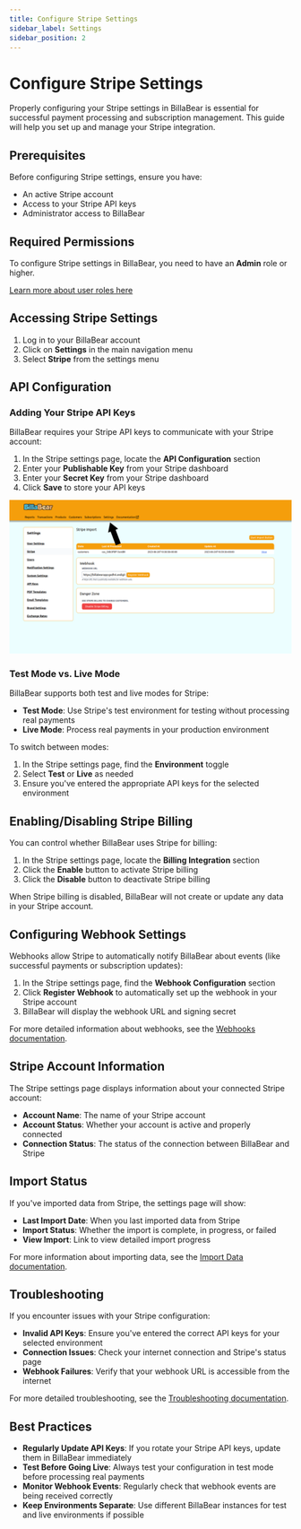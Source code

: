 ```yaml
---
title: Configure Stripe Settings
sidebar_label: Settings
sidebar_position: 2
---
```


# Configure Stripe Settings

Properly configuring your Stripe settings in BillaBear is essential for successful payment processing and subscription management. This guide will help you set up and manage your Stripe integration.

## Prerequisites

Before configuring Stripe settings, ensure you have:

- An active Stripe account
- Access to your Stripe API keys
- Administrator access to BillaBear

## Required Permissions

To configure Stripe settings in BillaBear, you need to have an **Admin** role or higher.

[Learn more about user roles here](../user_roles/)

## Accessing Stripe Settings

1. Log in to your BillaBear account
2. Click on **Settings** in the main navigation menu
3. Select **Stripe** from the settings menu

## API Configuration

### Adding Your Stripe API Keys

BillaBear requires your Stripe API keys to communicate with your Stripe account:

1. In the Stripe settings page, locate the **API Configuration** section
2. Enter your **Publishable Key** from your Stripe dashboard
3. Enter your **Secret Key** from your Stripe dashboard
4. Click **Save** to store your API keys

![API Configuration Section](./import_screenshots/1_click_settings.png)

### Test Mode vs. Live Mode

BillaBear supports both test and live modes for Stripe:

- **Test Mode**: Use Stripe's test environment for testing without processing real payments
- **Live Mode**: Process real payments in your production environment

To switch between modes:

1. In the Stripe settings page, find the **Environment** toggle
2. Select **Test** or **Live** as needed
3. Ensure you've entered the appropriate API keys for the selected environment

## Enabling/Disabling Stripe Billing

You can control whether BillaBear uses Stripe for billing:

1. In the Stripe settings page, locate the **Billing Integration** section
2. Click the **Enable** button to activate Stripe billing
3. Click the **Disable** button to deactivate Stripe billing

When Stripe billing is disabled, BillaBear will not create or update any data in your Stripe account.

## Configuring Webhook Settings

Webhooks allow Stripe to automatically notify BillaBear about events (like successful payments or subscription updates):

1. In the Stripe settings page, find the **Webhook Configuration** section
2. Click **Register Webhook** to automatically set up the webhook in your Stripe account
3. BillaBear will display the webhook URL and signing secret

For more detailed information about webhooks, see the [Webhooks documentation](./webhooks).

## Stripe Account Information

The Stripe settings page displays information about your connected Stripe account:

- **Account Name**: The name of your Stripe account
- **Account Status**: Whether your account is active and properly connected
- **Connection Status**: The status of the connection between BillaBear and Stripe

## Import Status

If you've imported data from Stripe, the settings page will show:

- **Last Import Date**: When you last imported data from Stripe
- **Import Status**: Whether the import is complete, in progress, or failed
- **View Import**: Link to view detailed import progress

For more information about importing data, see the [Import Data documentation](./import).

## Troubleshooting

If you encounter issues with your Stripe configuration:

- **Invalid API Keys**: Ensure you've entered the correct API keys for your selected environment
- **Connection Issues**: Check your internet connection and Stripe's status page
- **Webhook Failures**: Verify that your webhook URL is accessible from the internet

For more detailed troubleshooting, see the [Troubleshooting documentation](./troubleshooting).

## Best Practices

- **Regularly Update API Keys**: If you rotate your Stripe API keys, update them in BillaBear immediately
- **Test Before Going Live**: Always test your configuration in test mode before processing real payments
- **Monitor Webhook Events**: Regularly check that webhook events are being received correctly
- **Keep Environments Separate**: Use different BillaBear instances for test and live environments if possible